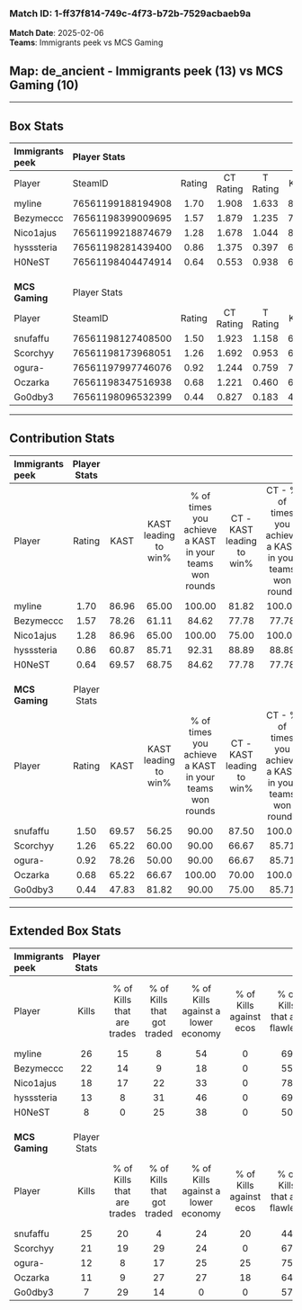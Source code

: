 ### Match ID: 1-ff37f814-749c-4f73-b72b-7529acbaeb9a  
**Match Date**: 2025-02-06  
**Teams**: Immigrants peek vs MCS Gaming  

## **Map**: de_ancient - Immigrants peek (13) vs MCS Gaming (10)  
---  

## Box Stats  

| **Immigrants peek** | Player Stats      |        |           |          |       |       |       |         |        |      |     |
| :- | :- | :-: | :-: | :-: | :-: | :-: | :-: | :-: | :-: | :-: | :-: |
| Player              | SteamID           | Rating | CT Rating | T Rating | KAST  |  ADR  | Kills | Assists | Deaths | K/D  | HS% |
| myline              | 76561199188194908 |  1.70  |   1.908   |  1.633   | 86.96 | 86.4  |  26   |    7    |   12   | 2.17 | 61  |
| Bezymeccc           | 76561198399009695 |  1.57  |   1.879   |  1.235   | 78.26 | 129.8 |  22   |   10    |   15   | 1.47 | 59  |
| Nico1ajus           | 76561199218874679 |  1.28  |   1.678   |  1.044   | 86.96 | 75.9  |  18   |    3    |   15   | 1.20 | 22  |
| hysssteria          | 76561198281439400 |  0.86  |   1.375   |  0.397   | 60.87 | 62.9  |  13   |    3    |   15   | 0.87 | 61  |
| H0NeST              | 76561198404474914 |  0.64  |   0.553   |  0.938   | 69.57 | 54.4  |   8   |    9    |   19   | 0.42 | 50  |
|                     |                   |        |           |          |       |       |       |         |        |      |     |
|                     |                   |        |           |          |       |       |       |         |        |      |     |
|                     |                   |        |           |          |       |       |       |         |        |      |     |
| **MCS Gaming**      | Player Stats      |        |           |          |       |       |       |         |        |      |     |
| Player              | SteamID           | Rating | CT Rating | T Rating | KAST  |  ADR  | Kills | Assists | Deaths | K/D  | HS% |
| snufaffu            | 76561198127408500 |  1.50  |   1.923   |  1.158   | 69.57 | 106.5 |  25   |    5    |   16   | 1.56 | 36  |
| Scorchyy            | 76561198173968051 |  1.26  |   1.692   |  0.953   | 65.22 | 98.1  |  21   |    3    |   17   | 1.24 | 38  |
| ogura-              | 76561197997746076 |  0.92  |   1.244   |  0.759   | 78.26 | 62.9  |  12   |    7    |   17   | 0.71 | 50  |
| Oczarka             | 76561198347516938 |  0.68  |   1.221   |  0.460   | 65.22 | 58.7  |  11   |    7    |   21   | 0.52 | 45  |
| Go0dby3             | 76561198096532399 |  0.44  |   0.827   |  0.183   | 47.83 | 40.0  |   7   |    2    |   16   | 0.44 | 57  |
---  

## Contribution Stats  

| **Immigrants peek** | Player Stats |       |                      |                                                        |                           |                                                             |                          |                                                            |
| :- | :-: | :-: | :-: | :-: | :-: | :-: | :-: | :-: |
| Player              |    Rating    | KAST  | KAST leading to win% | % of times you achieve a KAST in your teams won rounds | CT - KAST leading to win% | CT - % of times you achieve a KAST in your teams won rounds | T - KAST leading to win% | T - % of times you achieve a KAST in your teams won rounds |
| myline              |     1.70     | 86.96 |        65.00         |                         100.00                         |           81.82           |                           100.00                            |          44.44           |                           100.00                           |
| Bezymeccc           |     1.57     | 78.26 |        61.11         |                         84.62                          |           77.78           |                            77.78                            |          44.44           |                           100.00                           |
| Nico1ajus           |     1.28     | 86.96 |        65.00         |                         100.00                         |           75.00           |                           100.00                            |          50.00           |                           100.00                           |
| hysssteria          |     0.86     | 60.87 |        85.71         |                         92.31                          |           88.89           |                            88.89                            |          80.00           |                           100.00                           |
| H0NeST              |     0.64     | 69.57 |        68.75         |                         84.62                          |           77.78           |                            77.78                            |          57.14           |                           100.00                           |
|                     |              |       |                      |                                                        |                           |                                                             |                          |                                                            |
|                     |              |       |                      |                                                        |                           |                                                             |                          |                                                            |
|                     |              |       |                      |                                                        |                           |                                                             |                          |                                                            |
| **MCS Gaming**      | Player Stats |       |                      |                                                        |                           |                                                             |                          |                                                            |
| Player              |    Rating    | KAST  | KAST leading to win% | % of times you achieve a KAST in your teams won rounds | CT - KAST leading to win% | CT - % of times you achieve a KAST in your teams won rounds | T - KAST leading to win% | T - % of times you achieve a KAST in your teams won rounds |
| snufaffu            |     1.50     | 69.57 |        56.25         |                         90.00                          |           87.50           |                           100.00                            |          25.00           |                           66.67                            |
| Scorchyy            |     1.26     | 65.22 |        60.00         |                         90.00                          |           66.67           |                            85.71                            |          50.00           |                           100.00                           |
| ogura-              |     0.92     | 78.26 |        50.00         |                         90.00                          |           66.67           |                            85.71                            |          33.33           |                           100.00                           |
| Oczarka             |     0.68     | 65.22 |        66.67         |                         100.00                         |           70.00           |                           100.00                            |          60.00           |                           100.00                           |
| Go0dby3             |     0.44     | 47.83 |        81.82         |                         90.00                          |           75.00           |                            85.71                            |          100.00          |                           100.00                           |
---  

## Extended Box Stats  

| **Immigrants peek** | Player Stats |                            |                            |                                    |                         |                              |                                 |        |                             |                                     |                          |                               |                            |
| :- | :-: | :-: | :-: | :-: | :-: | :-: | :-: | :-: | :-: | :-: | :-: | :-: | :-: |
| Player              |    Kills     | % of Kills that are trades | % of Kills that got traded | % of Kills against a lower economy | % of Kills against ecos | % of Kills that are flawless | % of Kills that are close duels | Deaths | % of Deaths that get traded | % of Deaths against a lower economy | % of Deaths against ecos | % of Deaths that are flawless | % of Deaths that are close |
| myline              |      26      |             15             |             8              |                 54                 |            0            |              69              |                0                |   12   |             25              |                 17                  |            0             |              58               |             0              |
| Bezymeccc           |      22      |             14             |             9              |                 18                 |            0            |              55              |                0                |   15   |              0              |                 33                  |            0             |              40               |             7              |
| Nico1ajus           |      18      |             17             |             22             |                 33                 |            0            |              78              |               11                |   15   |             27              |                 27                  |            0             |              73               |             7              |
| hysssteria          |      13      |             8              |             31             |                 46                 |            0            |              69              |                0                |   15   |             13              |                 33                  |            0             |              60               |             0              |
| H0NeST              |      8       |             0              |             25             |                 38                 |            0            |              50              |               13                |   19   |             21              |                 32                  |            0             |              63               |             11             |
|                     |              |                            |                            |                                    |                         |                              |                                 |        |                             |                                     |                          |                               |                            |
|                     |              |                            |                            |                                    |                         |                              |                                 |        |                             |                                     |                          |                               |                            |
|                     |              |                            |                            |                                    |                         |                              |                                 |        |                             |                                     |                          |                               |                            |
| **MCS Gaming**      | Player Stats |                            |                            |                                    |                         |                              |                                 |        |                             |                                     |                          |                               |                            |
| Player              |    Kills     | % of Kills that are trades | % of Kills that got traded | % of Kills against a lower economy | % of Kills against ecos | % of Kills that are flawless | % of Kills that are close duels | Deaths | % of Deaths that get traded | % of Deaths against a lower economy | % of Deaths against ecos | % of Deaths that are flawless | % of Deaths that are close |
| snufaffu            |      25      |             20             |             4              |                 24                 |           20            |              44              |                0                |   16   |              6              |                 13                  |            0             |              75               |             0              |
| Scorchyy            |      21      |             19             |             29             |                 24                 |            0            |              67              |                0                |   17   |             12              |                 12                  |            6             |              71               |             0              |
| ogura-              |      12      |             8              |             17             |                 25                 |           25            |              75              |                8                |   17   |             18              |                 12                  |            6             |              47               |             6              |
| Oczarka             |      11      |             9              |             27             |                 27                 |           18            |              64              |               27                |   21   |             29              |                 19                  |            10            |              76               |             10             |
| Go0dby3             |      7       |             29             |             14             |                 0                  |            0            |              57              |                0                |   16   |             13              |                 13                  |            0             |              56               |             0              |
